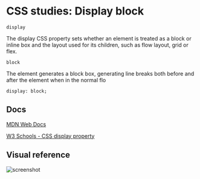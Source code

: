 # CSS studies: Display block 

```display```

The display CSS property sets whether an element is treated as a block or inline box and the layout used for its children, such as flow layout, grid or flex.

```block```

The element generates a block box, generating line breaks both before and after the element when in the normal flo

```
display: block; 
```

## Docs

[MDN Web Docs](https://developer.mozilla.org/en-US/docs/Web/CSS/display)

[W3 Schools - CSS display property](https://www.w3schools.com/cssref/pr_class_display.php)

## Visual reference 

![screenshot](/images/diplay-block-preview.png "screenshot showing an example of how the display block looks like")
